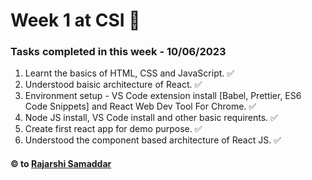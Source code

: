 # Week 1 at CSI 🚀

### Tasks completed in this week - 10/06/2023

1. Learnt the basics of HTML, CSS and JavaScript. ✅
2. Understood baisic architecture of React. ✅
3. Environment setup - VS Code extension install [Babel, Prettier, ES6 Code Snippets] and React Web Dev Tool For Chrome. ✅
4. Node JS install, VS Code install and other basic requirents. ✅
5. Create first react app for demo purpose. ✅
6. Understood the component based architecture of React JS. ✅

#### © to [Rajarshi Samaddar](https://www.linkedin.com/in/rajarshisamaddar/)

